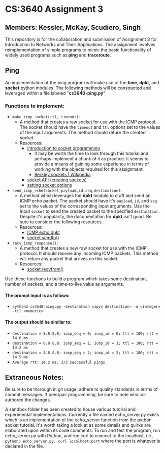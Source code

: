 CS:3640 Assignment 3
====================
Members: Kessler, McKay, Scudiero, Singh
----------------------------------------

This repository is for the collaboration and submission of Assignment 3 for
Introduction to Networks and Their Applications. The assignment involves
reimplementation of simple programs to mimic the basic functionality of widely
used programs such as **ping** and **traceroute**.


Ping
----

An implementation of the ping program will make use of the **time**, **dpkt**,
and **socket** python modules. The following methods will be constructed and
leveraged within a file labeled "**cs3640-ping.py**"

### Functions to implement:
* `make_icmp_socket(ttl, timeout)`:
    + A method that creates a raw socket for use with the ICMP protocol. The
    socket should have the `timeout` and `ttl` options set to the values of the
    input arguments. The method should return the created socket.
    + Resources:
        - [introduction to socket programming](https://realpython.com/python-sockets/#background)
            * It may be worth the time to look through this tutorial and perhaps
            implement a chunk of it as practice. It seems to provide a means
            of gaining some experience in terms of working with the objects
            required for this assignment.
            * [Berkley sockets | Wikipedia](https://en.wikipedia.org/wiki/Berkeley_sockets#bind)
        - [socket API (creating sockets)](https://docs.python.org/3/library/socket.html#creating-sockets)
        - [setting socket options](https://www.ibm.com/docs/en/i/7.2?topic=ssw_ibm_i_72/apis/ssocko.htm)
* `send_icmp_echo(socket,payload,id,seq,destination)`:
    + A method which leverages the **dpkt** module to craft and send an ICMP
    echo packet. The packet should have it's `payload`, `id`, and `seq` set to
    the values of the corresponding input arguments. Use the input `socket` to
    send the created packet to the specified `destination`. Despite it's
    popularity, the documentation for **dpkt** isn't good. Be sure to consider
    the following resources.
    + Resources:
        - [ICMP echo dpkt](https://jon.oberheide.org/blog/2008/08/25/dpkt-tutorial-1-icmp-echo/)
        - [socket.sendto()](https://docs.python.org/3/library/socket.html#socket.socket.sendto)
* `recv_icmp_response()`:
    + A method that creates a new raw socket for use with the ICMP protocol.
    It should receive any incoming ICMP packets. This method will return any
    packet that arrives on this socket.
    + Resources:
        - [socket.recvfrom()](https://docs.python.org/3/library/socket.html#socket.socket.recvfrom)

Use these functions to build a program which takes some destination, number of
packets, and a time-to-live value as arguments.

#### The prompt input is as follows:
* `python3 cs3640-ping.py -destination <ipv4 destination> -n <integer> -ttl <numeric>`

#### The output should be similar to:
* `destination = 8.8.8.8; icmp_seq = 0; icmp_id = 0; ttl = 100; rtt = 14.0 ms`
* `destination = 8.8.8.8; icmp_seq = 1; icmp_id = 1; ttl = 100; rtt = 14.2 ms`
* `destination = 8.8.8.8; icmp_seq = 2; icmp_id = 2; ttl = 100; rtt = 14.5 ms`
* `Average rtt: 14.2 ms; 3/3 successful pings.`

Extraneous Notes:
-----------------

Be sure to be thorough in git usage; adhere to quality standards in terms of
commit messages. If peer/pair programming, be sure to note who co-authored the
changes.

A sandbox folder has been created to house various tutorial and experimental
implementations. Currently a file named echo_server.py exists which is an
implementation of the echo_server function from the python socket tutorial.
It's worth taking a look at as some details and quirks are elaborated upon
within its code comments. To run and test the program, run echo_server.py
with Python, and run curl to connect to the localhost.
  i.e., `python3 echo_server.py; curl localhost:port` where the port is
  whatever is declared in the file.